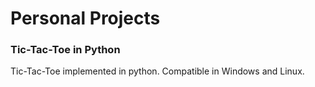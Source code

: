 # Personal Projects

### Tic-Tac-Toe in Python
Tic-Tac-Toe implemented in python. Compatible in Windows and Linux.
